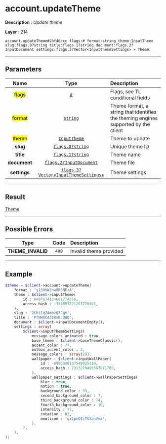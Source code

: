 # account.updateTheme

**Description** : *Update theme*

**Layer** : 214

```tl
account.updateTheme#2bf40ccc flags:# format:string theme:InputTheme slug:flags.0?string title:flags.1?string document:flags.2?InputDocument settings:flags.3?Vector<InputThemeSettings> = Theme;
```

---

## Parameters

| Name | Type | Description |
| :---: | :---: | :--- |
| <mark>flags</mark> | [`#`](type/#) | Flags, see TL conditional fields |
| <mark>format</mark> | [`string`](type/string) | Theme format, a string that identifies the theming engines supported by the client |
| <mark>theme</mark> | [`InputTheme`](type/InputTheme) | Theme to update |
| **slug** | [`flags.0?string`](type/string) | Unique theme ID |
| **title** | [`flags.1?string`](type/string) | Theme name |
| **document** | [`flags.2?InputDocument`](type/InputDocument) | Theme file |
| **settings** | [`flags.3?Vector<InputThemeSettings>`](type/InputThemeSettings) | Theme settings |

---

## Result

[Theme](type/Theme)

---

## Possible Errors

| Type | Code | Description |
| :---: | :---: | :--- |
| **THEME_INVALID** | `400` | Invalid theme provided |

---

## Example

```php
$theme = $client->account->updateTheme(
	format : 'y13HVW2nwORSNEzA',
	theme : $client->inputTheme(
		id : 6497874124681774356,
		access_hash : -331603221261270301,
	),
	slug : '2CKiIqZAmbzQ7JgV',
	title : 'PfNHGCAJIRmBnUdQ',
	document : $client->inputDocumentEmpty(),
	settings : array(
		$client->inputThemeSettings(
			message_colors_animated : true,
			base_theme : $client->baseThemeClassic(),
			accent_color : 77,
			outbox_accent_color : 2,
			message_colors : array(29),
			wallpaper : $client->inputWallPaper(
				id : -8990348137548925119,
				access_hash : 7313279496567871700,
			),
			wallpaper_settings : $client->wallPaperSettings(
				blur : true,
				motion : true,
				background_color : 99,
				second_background_color : 7,
				third_background_color : 74,
				fourth_background_color : 16,
				intensity : 77,
				rotation : 82,
				emoticon : 'gx2peQIiTkXqnVma',
			),
		),
	),
);
```